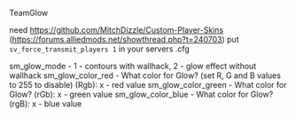 TeamGlow

need https://github.com/MitchDizzle/Custom-Player-Skins (https://forums.alliedmods.net/showthread.php?t=240703)
put `sv_force_transmit_players 1` in your servers .cfg


sm_glow_mode - 1 - contours with wallhack, 2 - glow effect without wallhack
sm_glow_color_red - What color for Glow? (set R, G and B values to 255 to disable) (Rgb): x - red value
sm_glow_color_green - What color for Glow? (rGb): x - green value
sm_glow_color_blue - What color for Glow? (rgB): x - blue value